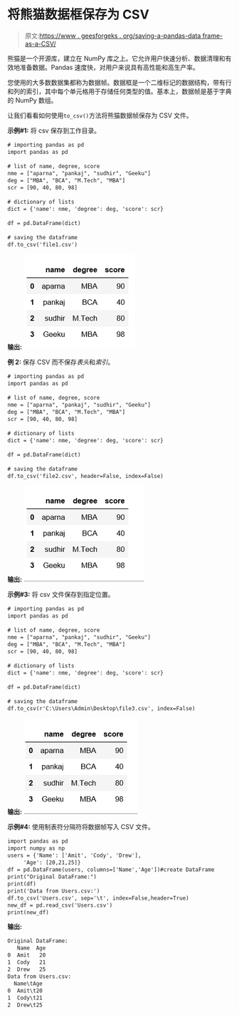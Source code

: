 # 将熊猫数据框保存为 CSV

> 原文:[https://www . geesforgeks . org/saving-a-pandas-data frame-as-a-CSV/](https://www.geeksforgeeks.org/saving-a-pandas-dataframe-as-a-csv/)

熊猫是一个开源库，建立在 NumPy 库之上。它允许用户快速分析、数据清理和有效地准备数据。Pandas 速度快，对用户来说具有高性能和高生产率。

您使用的大多数数据集都称为数据帧。数据框是一个二维标记的数据结构，带有行和列的索引，其中每个单元格用于存储任何类型的值。基本上，数据帧是基于字典的 NumPy 数组。

让我们看看如何使用`to_csv()`方法将熊猫数据帧保存为 CSV 文件。

**示例#1:** 将 csv 保存到工作目录。

```
# importing pandas as pd 
import pandas as pd 

# list of name, degree, score
nme = ["aparna", "pankaj", "sudhir", "Geeku"]
deg = ["MBA", "BCA", "M.Tech", "MBA"]
scr = [90, 40, 80, 98]

# dictionary of lists 
dict = {'name': nme, 'degree': deg, 'score': scr} 

df = pd.DataFrame(dict)

# saving the dataframe
df.to_csv('file1.csv')
```

**输出:**
![](img/783c020eb204c25366d491f7890074f6.png)

**例 2:** 保存 CSV 而不保存*表头*和*索引*。

```
# importing pandas as pd 
import pandas as pd 

# list of name, degree, score
nme = ["aparna", "pankaj", "sudhir", "Geeku"]
deg = ["MBA", "BCA", "M.Tech", "MBA"]
scr = [90, 40, 80, 98]

# dictionary of lists 
dict = {'name': nme, 'degree': deg, 'score': scr} 

df = pd.DataFrame(dict)

# saving the dataframe
df.to_csv('file2.csv', header=False, index=False)
```

**输出:**
![](img/a02c8b7f379e301de6291a450cb642fa.png)

**示例#3:** 将 csv 文件保存到指定位置。

```
# importing pandas as pd 
import pandas as pd 

# list of name, degree, score
nme = ["aparna", "pankaj", "sudhir", "Geeku"]
deg = ["MBA", "BCA", "M.Tech", "MBA"]
scr = [90, 40, 80, 98]

# dictionary of lists 
dict = {'name': nme, 'degree': deg, 'score': scr} 

df = pd.DataFrame(dict)

# saving the dataframe
df.to_csv(r'C:\Users\Admin\Desktop\file3.csv', index=False)
```

**输出:**
![](img/1078d3208bebb7823362d3764243a86f.png)

**示例#4:** 使用制表符分隔符将数据帧写入 CSV 文件。

```
import pandas as pd
import numpy as np
users = {'Name': ['Amit', 'Cody', 'Drew'],
     'Age': [20,21,25]}
df = pd.DataFrame(users, columns=['Name','Age'])#create DataFrame
print("Original DataFrame:")
print(df)
print('Data from Users.csv:')
df.to_csv('Users.csv', sep='\t', index=False,header=True)
new_df = pd.read_csv('Users.csv')
print(new_df)
```

**输出:**

```
Original DataFrame:
   Name  Age
0  Amit   20
1  Cody   21
2  Drew   25
Data from Users.csv:
  Name\tAge
0  Amit\t20
1  Cody\t21
2  Drew\t25

```